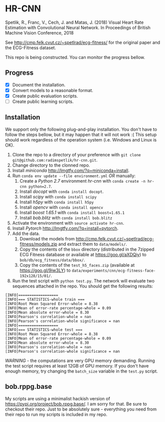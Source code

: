 # HR-CNN
Spetlik, R., Franc, V., Cech, J. and Matas, J. (2018) Visual Heart Rate Estimation with Convolutional Neural Network. In Proceedings of British Machine Vision Conference, 2018

See http://cmp.felk.cvut.cz/~spetlrad/ecg-fitness/ for the original paper and the ECG-Fitness dataset.

This repo is being constructed. You can monitor the progress bellow.

## Progress
- [x] Document the installation.
- [x] Convert models to a reasonable format.
- [x] Create public evaluation scripts.
- [ ] Create public learning scripts.

## Installation
We support only the following plug-and-play installation. You don't have to follow the steps bellow, but it may happen that it will not work :( This setup should work regardless of the operation system (i.e. Windows and Linux is OK).
1. Clone the repo to a directory of your preference with `git clone git@github.com:radimspetlik/hr-cnn.git`.
1. Change directory to the clonned repo.
1. Install _miniconda_ http://lmgtfy.com/?q=miniconda+install.
1. Run `conda env update --file environment.yml` *OR* manually:
	1. Create a _Python 2.7_ environment _hr-cnn_ with `conda create -n hr-cnn python=2.7`.
	1. Install _docopt_ with `conda install docopt`.
	1. Install _scipy_ with `conda install scipy`
	1. Install _h5py_ with `conda install h5py`
	1. Install _opencv_ with `conda install opencv`
	1. Install _boost 1.65.1_ with `conda install boost=1.65.1`
	1. Install _bob.blitz_ with `conda install bob.blitz`	
1. Activate the environment with `source activate hr-cnn`.
1. Install _Pytorch_ http://lmgtfy.com/?q=install+pytorch.	
1. Add the data.
	1. Download the models from http://cmp.felk.cvut.cz/~spetlrad/ecg-fitness/models.zip and extract them to `data/models/`.
	1. Copy the contents of the `bbox` directory (distributed in the 7zipped ECG Fitness database or available at https://goo.gl/aXDQiy) to `bob/db/ecg_fitness/data/bbox/`.
	1. Copy the contents of the `test_h5_faces.zip` (available at https://goo.gl/9iw3LY) to `data/experiments/cnn/ecg-fitness-face-192x128/15/01/`.
1. Run the test script with `python test.py`. The network will evaluate two sequences attached in the repo. You should get the following results:

```
[INFO]==================
[INFO]=== STATISTICS-whole train ===
[INFO]Root Mean Squared Error-whole = 8.38
[INFO]Mean of error-rate percentage-whole = 0.09
[INFO]Mean absolute error-whole = 8.30
[INFO]Pearson's correlation-whole = nan
[INFO]Pearson's correlation-whole significance = nan
[INFO]==================
[INFO]=== STATISTICS-whole test ===
[INFO]Root Mean Squared Error-whole = 8.38
[INFO]Mean of error-rate percentage-whole = 0.09
[INFO]Mean absolute error-whole = 8.30
[INFO]Pearson's correlation-whole = nan
[INFO]Pearson's correlation-whole significance = nan
```
*WARNING* - the computations are very GPU memory demanding. Running the test script requires at least 12GB of GPU memory. If you don't have enough memory, try changing the `batch_size` variable in the `test.py` script.

## bob.rppg.base

My scripts are using a minimalist hackish version of https://pypi.org/project/bob.rppg.base/. I am sorry for that. Be sure to checkout their repo. Just to be absolutely sure - everything you need from their repo to run my scripts is included in my repo.